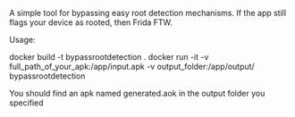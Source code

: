 A simple tool for bypassing easy root detection mechanisms. If the app still flags your device as rooted, then Frida FTW.

Usage: 

docker build -t bypassrootdetection .
docker run -it   -v full_path_of_your_apk:/app/input.apk -v output_folder:/app/output/  bypassrootdetection 

You should find an apk named generated.aok in the output folder you specified
